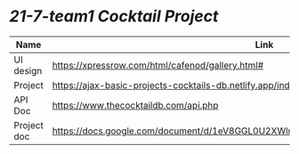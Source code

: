 # _21-7-team1 Cocktail Project_

| Name | Link |
| ------ | ------ |
| UI design | https://xpressrow.com/html/cafenod/gallery.html# |
| Project | https://ajax-basic-projects-cocktails-db.netlify.app/index.html |
| API Doc | https://www.thecocktaildb.com/api.php |
| Project doc | https://docs.google.com/document/d/1eV8GGL0U2XWlmhyIfDnY4zbh4EvzrsvUNRhsIWE6qdE/edit# |

